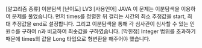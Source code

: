 [알고리즘 종류] 이분탐색 
[난이도] LV3
[사용언어] JAVA
이 문제는 이분탐색을 이용하여 문제를 풀었습니다. 먼저 times를 정렬한 뒤 걸리는 시간의 최소 추정값을 start, 최대 추정값을 end로 설정합니다. 그리고 이분탐색을 통해 각 심사관이 심사할 수 있는 인원수를 구하여 n과 비교하여 최솟값을 구하였습니다.
[막힌점] Integer 범위를 초과하기 때문에 times의 값을 Long 타입으로 형변환을 해주어야 했습니다.